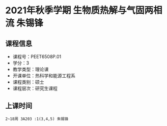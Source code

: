 # 2021年秋季学期 生物质热解与气固两相流 朱锡锋






## 课程信息

- 课程号：PEET6508P.01
- 学分：3
- 教学类型：理论课
- 开课单位：热科学和能源工程系
- 课程类别：硕士
- 课程层次：研究生课程

## 上课时间

```
2~18周 3A203 :1(3,4,5) 朱锡锋
```

